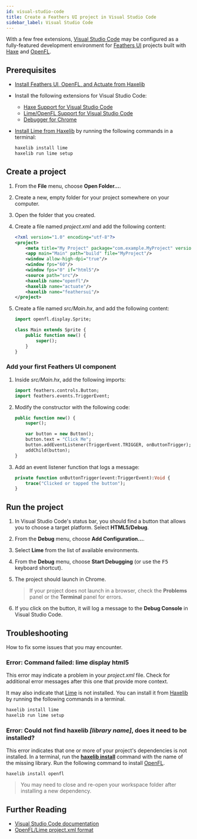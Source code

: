 ```yaml
---
id: visual-studio-code
title: Create a Feathers UI project in Visual Studio Code
sidebar_label: Visual Studio Code
---
```


With a few free extensions, [Visual Studio Code](https://code.visualstudio.com/) may be configured as a fully-featured development environment for [Feathers UI](/) projects built with [Haxe](https://haxe.org/) and [OpenFL](https://openfl.org/).

## Prerequisites

- [Install Feathers UI, OpenFL, and Actuate from Haxelib](installation.md)
- Install the following extensions for Visual Studio Code:
  - [Haxe Support for Visual Studio Code](https://marketplace.visualstudio.com/items?itemName=nadako.vshaxe)
  - [Lime/OpenFL Support for Visual Studio Code](https://marketplace.visualstudio.com/items?itemName=openfl.lime-vscode-extension)
  - [Debugger for Chrome](https://marketplace.visualstudio.com/items?itemName=msjsdiag.debugger-for-chrome)
- [Install Lime from Haxelib](https://lime.software/docs/home/) by running the following commands in a terminal:

  ```sh
  haxelib install lime
  haxelib run lime setup
  ```

## Create a project

1. From the **File** menu, choose **Open Folder…**.
1. Create a new, empty folder for your project somewhere on your computer.
1. Open the folder that you created.
1. Create a file named _project.xml_ and add the following content:

   ```xml
   <?xml version="1.0" encoding="utf-8"?>
   <project>
       <meta title="My Project" package="com.example.MyProject" version="1.0.0" company="My Company"/>
       <app main="Main" path="build" file="MyProject"/>
       <window allow-high-dpi="true"/>
       <window fps="60"/>
       <window fps="0" if="html5"/>
       <source path="src"/>
       <haxelib name="openfl"/>
       <haxelib name="actuate"/>
       <haxelib name="feathersui"/>
   </project>
   ```

1. Create a file named _src/Main.hx_, and add the following content:

   ```hx
   import openfl.display.Sprite;

   class Main extends Sprite {
       public function new() {
           super();
       }
   }
   ```

### Add your first Feathers UI component

1. Inside _src/Main.hx_, add the following imports:

   ```hx
   import feathers.controls.Button;
   import feathers.events.TriggerEvent;
   ```

1. Modify the constructor with the following code:

   ```hx
   public function new() {
       super();

       var button = new Button();
       button.text = "Click Me";
       button.addEventListener(TriggerEvent.TRIGGER, onButtonTrigger);
       addChild(button);
   }
   ```

1. Add an event listener function that logs a message:

   ```hx
   private function onButtonTrigger(event:TriggerEvent):Void {
       trace("Clicked or tapped the button");
   }
   ```

## Run the project

1. In Visual Studio Code's status bar, you should find a button that allows you to choose a target platform. Select **HTML5/Debug**.
1. From the **Debug** menu, choose **Add Configuration…**.
1. Select **Lime** from the list of available environments.
1. From the **Debug** menu, choose **Start Debugging** (or use the <kbd>F5</kbd> keyboard shortcut).
1. The project should launch in Chrome.

   > If your project does not launch in a browser, check the **Problems** panel or the **Terminal** panel for errors.

1. If you click on the button, it will log a message to the **Debug Console** in Visual Studio Code.

## Troubleshooting

How to fix some issues that you may encounter.

### Error: Command failed: lime display html5

This error may indicate a problem in your _project.xml_ file. Check for additional error messages after this one that provide more context.

It may also indicate that [Lime](https://lime.software/) is not installed. You can install it from [Haxelib](https://lib.haxe.org/) by running the following commands in a terminal.

```sh
haxelib install lime
haxelib run lime setup
```

### Error: Could not find haxelib _[library name]_, does it need to be installed?

This error indicates that one or more of your project's dependencies is not installed. In a terminal, run the [**haxelib install**](https://lib.haxe.org/documentation/using-haxelib/#install) command with the name of the missing library. Run the following command to install [OpenFL](https://openfl.org/).

```
haxelib install openfl
```

> You may need to close and re-open your workspace folder after installing a new dependency.

## Further Reading

- [Visual Studio Code documentation](https://code.visualstudio.com/docs)
- [OpenFL/Lime project.xml format](https://lime.software/docs/project-files/xml-format/)
